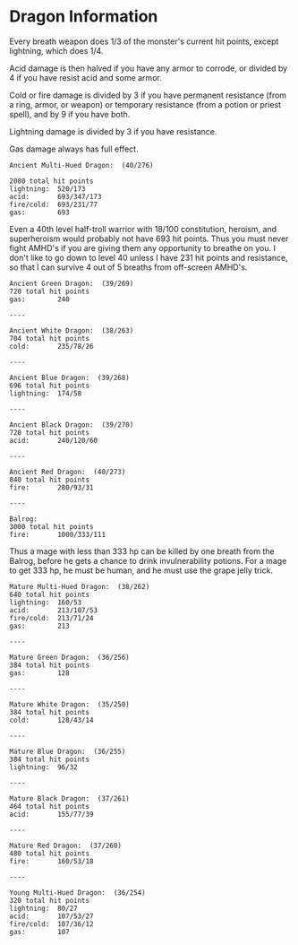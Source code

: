 # Dragon Information


Every breath weapon does 1/3 of the monster's current hit points,
except lightning, which does 1/4.

Acid damage is then halved if you have any armor to corrode, or
divided by 4 if you have resist acid and some armor.

Cold or fire damage is divided by 3 if you have permanent resistance
(from a ring, armor, or weapon) or temporary resistance (from a potion
or priest spell), and by 9 if you have both.

Lightning damage is divided by 3 if you have resistance.

Gas damage always has full effect.

    Ancient Multi-Hued Dragon:  (40/276)

    2080 total hit points
    lightning:  520/173
    acid:       693/347/173
    fire/cold:  693/231/77
    gas:        693

Even a 40th level half-troll warrior with 18/100 constitution,
heroism, and superheroism would probably not have 693 hit points.
Thus you must never fight AMHD's if you are giving them any
opportunity to breathe on you.  I don't like to go down to level 40
unless I have 231 hit points and resistance, so that I can survive 4
out of 5 breaths from off-screen AMHD's.

    Ancient Green Dragon:  (39/269)
    720 total hit points
    gas:        240

    ----

    Ancient White Dragon:  (38/263)
    704 total hit points
    cold:       235/78/26

    ----

    Ancient Blue Dragon:  (39/268)
    696 total hit points
    lightning:  174/58

    ----

    Ancient Black Dragon:  (39/270)
    720 total hit points
    acid:       240/120/60

    ----

    Ancient Red Dragon:  (40/273)
    840 total hit points
    fire:       280/93/31

    ----

    Balrog:
    3000 total hit points
    fire:       1000/333/111

Thus a mage with less than 333 hp can be killed by one breath from the
Balrog, before he gets a chance to drink invulnerability potions.  For
a mage to get 333 hp, he must be human, and he must use the grape
jelly trick.


    Mature Multi-Hued Dragon:  (38/262)
    640 total hit points
    lightning:  160/53
    acid:       213/107/53
    fire/cold:  213/71/24
    gas:        213

    ----

    Mature Green Dragon:  (36/256)
    384 total hit points
    gas:        128

    ----

    Mature White Dragon:  (35/250)
    384 total hit points
    cold:       128/43/14

    ----

    Mature Blue Dragon:  (36/255)
    384 total hit points
    lightning:  96/32

    ----

    Mature Black Dragon:  (37/261)
    464 total hit points
    acid:       155/77/39

    ----

    Mature Red Dragon:  (37/260)
    480 total hit points
    fire:       160/53/18

    ----

    Young Multi-Hued Dragon:  (36/254)
    320 total hit points
    lightning:  80/27
    acid:       107/53/27
    fire/cold:  107/36/12
    gas:        107

